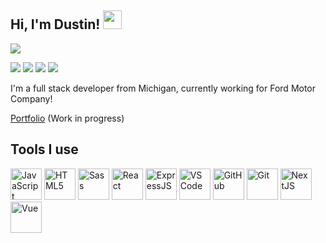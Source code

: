<h2>Hi, I'm Dustin! <img src="https://emojis.slackmojis.com/emojis/images/1600706728/10521/meow_code.gif?1600706728" width=30/> </h2>

![](https://komarev.com/ghpvc/?username=dustinscode&color=ff69b4&style=flat&label=visitors)

[![](https://img.shields.io/badge/-LinkedIn-0A66C2?logo=LinkedIn&logoColor=white)](https://www.linkedin.com/in/dustycode/)
[![](https://img.shields.io/badge/-Instagram-E4405F?logo=Instagram&logoColor=white)](https://www.instagram.com/dustycode/)
[![](https://img.shields.io/badge/-Twitter-1DA1F2?logo=Twitter&logoColor=white)](https://twitter.com/dustycode)
[![](https://img.shields.io/badge/-Spotify-1DB954?logo=Spotify&logoColor=white)](https://open.spotify.com/user/124360638?si=9392d64bc8ad4ad8)

<p>I'm a full stack developer from Michigan, currently working for Ford Motor Company!</p>

<p><a href="https://dustycode.vercel.app/">Portfolio</a> (Work in progress)</p>

<h2>Tools I use</h2>

<span>
  <img alt="JavaScript" title="JavaScript" src="https://img.icons8.com/dusk/64/000000/javascript.png" width=50/>
  <img alt="HTML5" title="HTML5" src="https://img.icons8.com/dusk/64/000000/html-5.png" width=50/>
  <img alt="Sass" title="SCSS" src='https://cdn.jsdelivr.net/gh/devicons/devicon/icons/sass/sass-original.svg' width=50/>
  <img alt="React" title="React" src="https://img.icons8.com/dusk/64/000000/react.png" width=50/>
  <img alt="ExpressJS" title="ExpresssJS" src='https://cdn.jsdelivr.net/gh/devicons/devicon/icons/express/express-original.svg' width=50/>
  <img alt="VS Code" title="VS Code" src="https://img.icons8.com/dusk/64/000000/visual-studio-code-2019.png" width=50/>
  <img alt="GitHub" title="GitHub" src="https://img.icons8.com/dusk/64/000000/github.png" width=50/>
  <img alt="Git" title="Git" src='https://cdn.jsdelivr.net/gh/devicons/devicon/icons/git/git-original.svg' width=50/>
  <img alt="NextJS" title="NextJS" src='https://cdn.jsdelivr.net/gh/devicons/devicon/icons/nextjs/nextjs-original.svg' width=50/>
  <img alt="Vue" title="Vue" src='https://cdn.jsdelivr.net/gh/devicons/devicon/icons/vuejs/vuejs-original.svg' width=50/>
</span>

